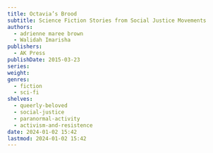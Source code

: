 ```yaml
---
title: Octavia’s Brood
subtitle: Science Fiction Stories from Social Justice Movements
authors:
  - adrienne maree brown
  - Walidah Imarisha
publishers:
  - AK Press
publishDate: 2015-03-23
series: 
weight: 
genres:
  - fiction
  - sci-fi
shelves:
  - queerly-beloved
  - social-justice
  - paranormal-activity
  - activism-and-resistence
date: 2024-01-02 15:42
lastmod: 2024-01-02 15:42
---
```


